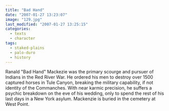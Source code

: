 ```yaml
---
title: "Bad Hand"
date: "2007-01-27 13:23:07"
image: "129.jpg"
last_modified: "2007-01-27 13:25:15"
categories:
  - texts
  - character
tags:
  - staked-plains
  - palo-duro
  - history
---
```


Ranald "Bad Hand" Mackezie was the primary scourge and pursuer of Indians in the Red River War. He ordered his men to destroy over 1500 captured horses in Tule Canyon, breaking the military capability, if not identity of the Commanches. With near karmic precision, he suffers a psychic breakdown on the eve of his wedding, only to spend the rest of his last days in a New York asylum. Mackenzie is buried in the cemetery at West Point.
